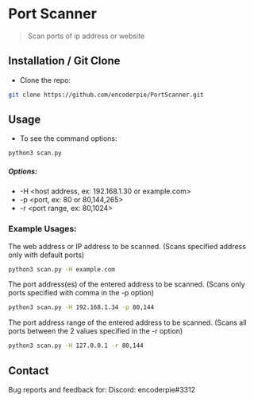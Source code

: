 # Port Scanner
> Scan ports of ip address or website

## Installation / Git Clone

* Clone the repo:
 ```sh
git clone https://github.com/encoderpie/PortScanner.git
 ```
 
## Usage

* To see the command options:
 ```sh
python3 scan.py
 ```
 
##### Options:
* -H <host address, ex: 192.168.1.30 or example.com>
* -p <port, ex: 80 or 80,144,265>
* -r <port range, ex: 80,1024>

### Example Usages:
The web address or IP address to be scanned. (Scans specified address only with default ports)
 ```sh
python3 scan.py -H example.com
 ```

The port address(es) of the entered address to be scanned. (Scans only ports specified with comma in the -p option)
```sh
python3 scan.py -H 192.168.1.34 -p 80,144
 ```

The port address range of the entered address to be scanned. (Scans all ports between the 2 values specified in the -r option)
```sh
python3 scan.py -H 127.0.0.1 -r 80,144
 ```
 
## Contact
Bug reports and feedback for:
Discord: encoderpie#3312
